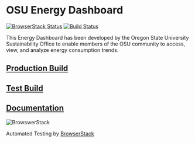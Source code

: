 # OSU Energy Dashboard
[![BrowserStack Status](https://www.browserstack.com/automate/badge.svg?badge_key=eGdPekhGQnBGWWtHSGJRK2pORVJKVnNhUEdLbmtIcHpXRzMvaEliS2E4UT0tLVNMcy85bE9uS1dYN3lTQzAza1lkOUE9PQ==--7b21bb45dd90d0a6579467798b97153019cb4d24)](https://www.browserstack.com/automate/public-build/eGdPekhGQnBGWWtHSGJRK2pORVJKVnNhUEdLbmtIcHpXRzMvaEliS2E4UT0tLVNMcy85bE9uS1dYN3lTQzAza1lkOUE9PQ==--7b21bb45dd90d0a6579467798b97153019cb4d24)
[![Build Status](https://travis-ci.com/OSU-Sustainability-Office/energy-dashboard.svg?branch=master)](https://travis-ci.com/OSU-Sustainability-Office/energy-dashboard)

This Energy Dashboard has been developed by the Oregon State University Sustainability Office to enable members of the OSU community to access, view, and analyze energy consumption trends.
## [Production Build](https://dashboard.sustainability.oregonstate.edu)

## [Test Build](http://energy-dashboard.s3-website-us-west-2.amazonaws.com)

## [Documentation](https://osusustainability.gitbook.io/energy-dashboard/frontend-documentation#energy-dashboard)

![BrowswerStack](https://p14.zdusercontent.com/attachment/1015988/nkChJRSujn816fhQEYhmy7Gdt?token=eyJhbGciOiJkaXIiLCJlbmMiOiJBMTI4Q0JDLUhTMjU2In0..6LAi9465YrwSaAz_zWV7xA.H-Q-itcCZoAb6iNxFdET6YuGVYQEXYg5tmRRoq0wi8uANWapoYMkzigrCyEu7LCRSmkfwwFiz164eMfvFlU7OHI8y2VPN5DVuQqIGiY68UBjfNscErII7ksrHQk9jKc7nhkmmjgX3wCqYFF_3ceOUcSa2JtOT-oS9GubEFpGLeVvP59pxv4jzUUphwyoRVT0ICv5C3Fkrr1xgKs_sRA956BaUu3v1fNLVyw2eg1TAW9yil5_o14cFK6MrcTv6NbC2drRRWwvflcU3VBGD4N_tX3RmFhoTygVriOucguWLqQ.YRCmhj8ZxqFTcrt2_L0IVQ "BrowserStack")

Automated Testing by [BrowserStack](https://www.browserstack.com)

